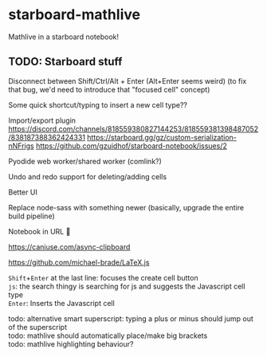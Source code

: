 # starboard-mathlive

Mathlive in a starboard notebook!

## TODO: Starboard stuff

Disconnect between Shift/Ctrl/Alt + Enter
(Alt+Enter seems weird) (to fix that bug, we'd need to introduce that "focused cell" concept)

Some quick shortcut/typing to insert a new cell type??

Import/export plugin
https://discord.com/channels/818559380827144253/818559381398487052/838187388362424331
https://starboard.gg/gz/custom-serialization-nNFrigs
https://github.com/gzuidhof/starboard-notebook/issues/2

Pyodide web worker/shared worker (comlink?)

Undo and redo support for deleting/adding cells

Better UI

Replace node-sass with something newer (basically, upgrade the entire build pipeline)

Notebook in URL :thinking:

https://caniuse.com/async-clipboard

https://github.com/michael-brade/LaTeX.js


`Shift`+`Enter` at the last line: focuses the create cell button  
`js`: the search thingy is searching for js and suggests the Javascript cell type  
`Enter`: Inserts the Javascript cell

todo: alternative smart superscript: typing a plus or minus should jump out of the superscript  
todo: mathlive should automatically place/make big brackets  
todo: mathlive highlighting behaviour?  
